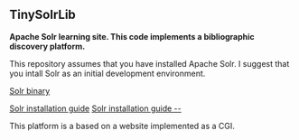 ## TinySolrLib
**Apache Solr learning site.
This code implements a bibliographic discovery platform.**

This repository assumes that you have installed Apache Solr. 
I suggest that you intall Solr as an initial development environment.

[Solr binary](https://www.apache.org/dyn/closer.lua/lucene/solr/8.7.0/solr-8.7.0.tgz "Solr binary")

[Solr installation guide](https://lucene.apache.org/solr/guide/8_7/installing-solr.html "Solr installation guide")
<a href="https://lucene.apache.org/solr/guide/8_7/installing-solr.html" target="_blank">Solr installation guide --</a>

This platform is a based on a website implemented as a CGI.

